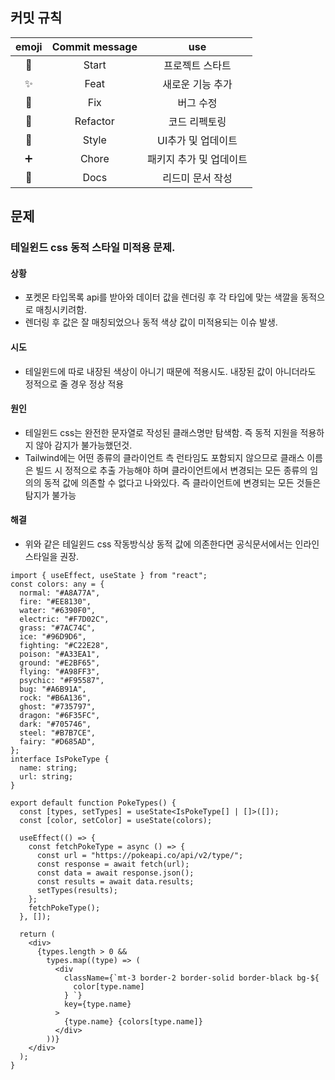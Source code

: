 ## 커밋 규칙

| emoji | Commit message |           use           |
| :---: | :------------: | :---------------------: |
|  🚀   |     Start      |     프로젝트 스타트     |
|  ✨   |      Feat      |    새로운 기능 추가     |
|  🐛   |      Fix       |        버그 수정        |
|  🔧   |    Refactor    |      코드 리펙토링      |
|  💄   |     Style      |   UI추가 및 업데이트    |
|  ➕   |     Chore      | 패키지 추가 및 업데이트 |
|  📝   |      Docs      |    리드미 문서 작성     |

## 문제

### 테일윈드 css 동적 스타일 미적용 문제.

#### 상황

- 포켓몬 타입목록 api를 받아와 데이터 값을 렌더링 후 각 타입에 맞는 색깔을 동적으로 매칭시키려함.
- 렌더링 후 값은 잘 매칭되었으나 동적 색상 값이 미적용되는 이슈 발생.

#### 시도

- 테일윈드에 따로 내장된 색상이 아니기 때문에 적용시도. 내장된 값이 아니더라도 정적으로 줄 경우 정상 적용

#### 원인

- 테일윈드 css는 완전한 문자열로 작성된 클래스명만 탐색함. 즉 동적 지원을 적용하지 않아 감지가 불가능했던것.
- Tailwind에는 어떤 종류의 클라이언트 측 런타임도 포함되지 않으므로 클래스 이름은 빌드 시 정적으로 추출 가능해야 하며 클라이언트에서 변경되는 모든 종류의 임의의 동적 값에 의존할 수 없다고 나와있다. 즉 클라이언트에 변경되는 모든 것들은 탐지가 불가능

#### 해결

- 위와 같은 테일윈드 css 작동방식상 동적 값에 의존한다면 공식문서에서는 인라인 스타일을 권장.

```tsx
import { useEffect, useState } from "react";
const colors: any = {
  normal: "#A8A77A",
  fire: "#EE8130",
  water: "#6390F0",
  electric: "#F7D02C",
  grass: "#7AC74C",
  ice: "#96D9D6",
  fighting: "#C22E28",
  poison: "#A33EA1",
  ground: "#E2BF65",
  flying: "#A98FF3",
  psychic: "#F95587",
  bug: "#A6B91A",
  rock: "#B6A136",
  ghost: "#735797",
  dragon: "#6F35FC",
  dark: "#705746",
  steel: "#B7B7CE",
  fairy: "#D685AD",
};
interface IsPokeType {
  name: string;
  url: string;
}

export default function PokeTypes() {
  const [types, setTypes] = useState<IsPokeType[] | []>([]);
  const [color, setColor] = useState(colors);

  useEffect(() => {
    const fetchPokeType = async () => {
      const url = "https://pokeapi.co/api/v2/type/";
      const response = await fetch(url);
      const data = await response.json();
      const results = await data.results;
      setTypes(results);
    };
    fetchPokeType();
  }, []);

  return (
    <div>
      {types.length > 0 &&
        types.map((type) => (
          <div
            className={`mt-3 border-2 border-solid border-black bg-${
              color[type.name]
            } `}
            key={type.name}
          >
            {type.name} {colors[type.name]}
          </div>
        ))}
    </div>
  );
}
```
